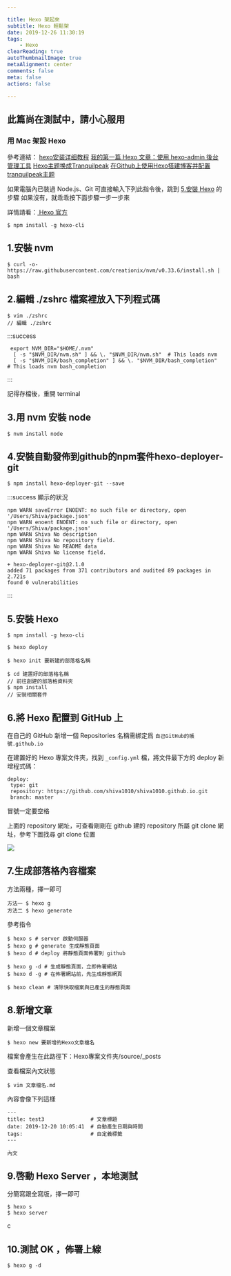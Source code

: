 ```yaml
---

title: Hexo 架起來
subtitle: Hexo 輕鬆架
date: 2019-12-26 11:30:19
tags:
    - Hexo
clearReading: true 
autoThumbnailImage: true
metaAlignment: center
comments: false
meta: false
actions: false

---
```


<!-- more -->


<!-- toc -->

## 此篇尚在測試中，請小心服用

### 用 Mac 架設 Hexo


參考連結：
[hexo安装详细教程](https://dmxiaoshen.com/2018/12/12/hexo%E5%AE%89%E8%A3%85%E8%AF%A6%E7%BB%86/)
[我的第一篇 Hexo 文章：使用 hexo-admin 後台管理工具](https://ed521.github.io/2019/08/hexo-admin/)
[Hexo主题换成Tranquilpeak](https://www.jianshu.com/p/d4294d83b709)
[在Github上使用Hexo搭建博客并配置tranquilpeak主题](https://blog.csdn.net/u010961631/article/details/79279401#5%E4%B8%BB%E9%A2%98config%E7%9A%84%E5%85%B6%E4%BB%96%E9%85%8D%E7%BD%AE)

如果電腦內已裝過 Node.js、Git
可直接輸入下列此指令後，跳到 [5.安裝 Hexo](#installhexo) 的步驟
如果沒有，就乖乖按下面步驟一步一步來

詳情請看：[ Hexo 官方 ](https://hexo.io/zh-tw/docs/index.html)

```
$ npm install -g hexo-cli
```


## 1.安裝 nvm

```
$ curl -o- https://raw.githubusercontent.com/creationix/nvm/v0.33.6/install.sh | bash
```



## 2.編輯 ./zshrc 檔案裡放入下列程式碼
```
$ vim ./zshrc
// 編輯 ./zshrc
```

:::success
```
 export NVM_DIR="$HOME/.nvm"
  [ -s "$NVM_DIR/nvm.sh" ] && \. "$NVM_DIR/nvm.sh"  # This loads nvm
  [ -s "$NVM_DIR/bash_completion" ] && \. "$NVM_DIR/bash_completion"  # This loads nvm bash_completion
```
:::


記得存檔後，重開 terminal



## 3.用 nvm 安裝 node

```
$ nvm install node
```

## 4.安裝自動發佈到github的npm套件hexo-deployer-git
```
$ npm install hexo-deployer-git --save
```
:::success
顯示的狀況

```
npm WARN saveError ENOENT: no such file or directory, open '/Users/Shiva/package.json'
npm WARN enoent ENOENT: no such file or directory, open '/Users/Shiva/package.json'
npm WARN Shiva No description
npm WARN Shiva No repository field.
npm WARN Shiva No README data
npm WARN Shiva No license field.

+ hexo-deployer-git@2.1.0
added 71 packages from 371 contributors and audited 89 packages in 2.721s
found 0 vulnerabilities
```
:::

 ## <span id = "installhexo"> 5.安裝 Hexo</span>
 
 ```
 $ npm install -g hexo-cli
 
 $ hexo deploy
 
 $ hexo init 要新建的部落格名稱
 
 $ cd 建置好的部落格名稱
 // 前往創建的部落格資料夾
 $ npm install 
 // 安裝相關套件
 ```
 
 ## 6.將 Hexo 配置到 GitHub 上
 
 在自己的 GitHub 新增一個 Repositories
 名稱需綁定爲 `自己GitHub的帳號.github.io`
 
 在建置好的 Hexo 專案文件夾，找到 `_config.yml` 檔，將文件最下方的 deploy 新增程式碼：
 
 ```
 deploy: 
  type: git
  repository: https://github.com/shiva1010/shiva1010.github.io.git
  branch: master
 
 ```
 冒號一定要空格
 
 上面的 repository 網址，可查看剛剛在 github 建的 repository 所屬 git clone 網址，參考下圖找尋 git clone 位置 
 
 ![](https://i.imgur.com/NbracWY.png)

 ## 7.生成部落格內容檔案
 
 方法兩種，擇一即可
 ```
 方法一 $ hexo g
 方法二 $ hexo generate
 ```
 
 參考指令
 
```
$ hexo s # server 啟動伺服器
$ hexo g # generate 生成靜態頁面
$ hexo d # deploy 將靜態頁面佈署到 github

$ hexo g -d # 生成靜態頁面，立即佈署網站
$ hexo d -g # 在佈署網站前，先生成靜態網頁

$ hexo clean # 清除快取檔案與已產生的靜態頁面
```
 
 
## 8.新增文章

新增一個文章檔案
```
$ hexo new 要新增的Hexo文章檔名   
```

檔案會產生在此路徑下：Hexo專案文件夾/source/_posts


查看檔案內文狀態
```
$ vim 文章檔名.md
```

內容會像下列這樣
```
---
title: test3               # 文章標題
date: 2019-12-20 10:05:41  # 自動產生日期與時間
tags:                      # 自定義標籤
---

內文

```

## 9.啓動 Hexo Server ，本地測試

分簡寫跟全寫版，擇一即可
```
$ hexo s
$ hexo server
```
c
## 10.測試 OK ，佈署上線
```
$ hexo g -d
```
